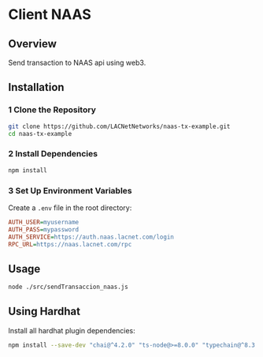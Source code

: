 # Client NAAS

## Overview

Send transaction to NAAS api using web3.

## Installation

### 1️ Clone the Repository

```sh
git clone https://github.com/LACNetNetworks/naas-tx-example.git
cd naas-tx-example
```

### 2️ Install Dependencies

```sh
npm install
```

### 3️ Set Up Environment Variables

Create a `.env` file in the root directory:

```ini
AUTH_USER=myusername
AUTH_PASS=mypassword
AUTH_SERVICE=https://auth.naas.lacnet.com/login
RPC_URL=https://naas.lacnet.com/rpc
```

## Usage

```sh
node ./src/sendTransaccion_naas.js
```

## Using Hardhat

Install all hardhat plugin dependencies:

```sh
npm install --save-dev "chai@^4.2.0" "ts-node@>=8.0.0" "typechain@^8.3.0" "typescript@>=4.5.0" "@types/chai@^4.2.0" "@types/mocha@>=9.1.0" "solidity-coverage@^0.8.1" "@typechain/hardhat@^9.0.0" "@typechain/ethers-v6@^0.5.0" "hardhat-gas-reporter@^1.0.8" "@nomicfoundation/hardhat-ethers@^3.0.0" "@nomicfoundation/hardhat-verify@^2.0.0" "@nomicfoundation/hardhat-chai-matchers@^2.0.0" "@nomicfoundation/hardhat-ignition-ethers@^0.15.0" "@nomicfoundation/hardhat-network-helpers@^1.0.0" "@openzeppelin/contracts@^5.2.0"
```
